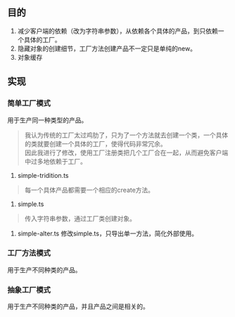 ## 目的
1. 减少客户端的依赖（改为字符串参数），从依赖各个具体的产品，到只依赖一个具体的工厂。  
2. 隐藏对象的创建细节，工厂方法创建产品不一定只是单纯的new。  
3. 对象缓存


## 实现
### 简单工厂模式
用于生产同一种类型的产品。  
> 我认为传统的工厂太过鸡肋了，只为了一个方法就去创建一个类，一个具体的类就要创建一个具体的工厂，使得代码非常冗余。  
> 因此我进行了修改，使用工厂注册类把几个工厂合在一起，从而避免客户端中过多地依赖于工厂。  

1. simple-tridition.ts
> 每一个具体产品都需要一个相应的create方法。  
1. simple.ts
> 传入字符串参数，通过工厂类创建对象。
1. simple-alter.ts
   修改simple.ts，只导出单一方法，简化外部使用。  
### 工厂方法模式
用于生产不同种类的产品。

### 抽象工厂模式
用于生产不同种类的产品，并且产品之间是相关的。